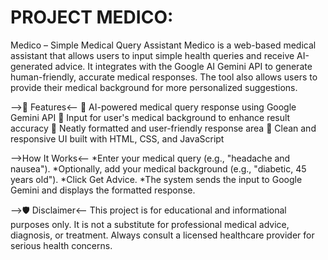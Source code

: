 # PROJECT MEDICO:
Medico – Simple Medical Query Assistant
Medico is a web-based medical assistant that allows users to input simple health queries and receive AI-generated advice. It integrates with the Google AI Gemini API to generate human-friendly, accurate medical responses. The tool also allows users to provide their medical background for more personalized suggestions.

-->🔧 Features<--
🧠 AI-powered medical query response using Google Gemini API
📝 Input for user's medical background to enhance result accuracy
💬 Neatly formatted and user-friendly response area
🎨 Clean and responsive UI built with HTML, CSS, and JavaScript

 -->How It Works<--
*Enter your medical query (e.g., "headache and nausea").
*Optionally, add your medical background (e.g., "diabetic, 45 years old").
*Click Get Advice.
*The system sends the input to Google Gemini and displays the formatted response.

-->🛡 Disclaimer<--
This project is for educational and informational purposes only. It is not a substitute for professional medical advice, diagnosis, or treatment. Always consult a licensed healthcare provider for serious health concerns.

